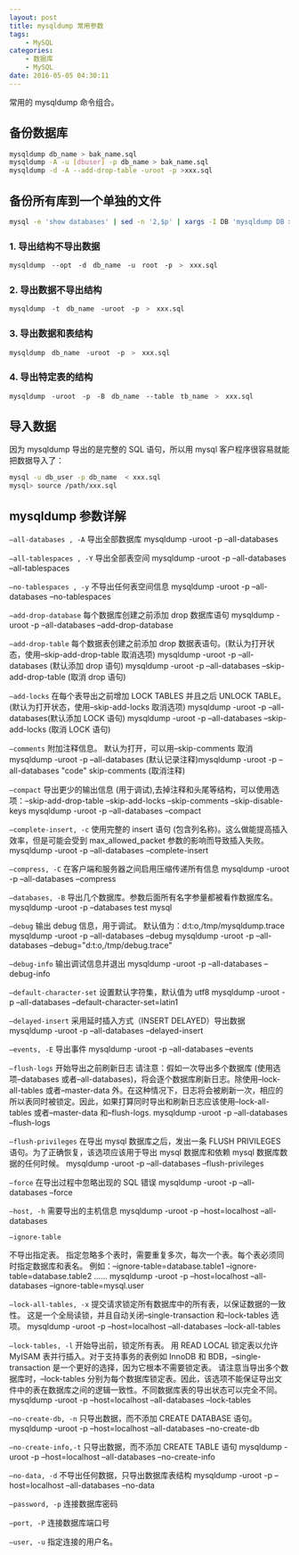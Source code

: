 ```yaml
---
layout: post
title: mysqldump 常用参数
tags: 
    - MySQL
categories: 
    - 数据库
    - MySQL
date: 2016-05-05 04:30:11
---
```


常用的 mysqldump 命令组合。

## 备份数据库

```bash
mysqldump db_name > bak_name.sql
mysqldump -A -u [dbuser] -p db_name > bak_name.sql
mysqldump -d -A --add-drop-table -uroot -p >xxx.sql
```

## 备份所有库到一个单独的文件

```bash
mysql -e 'show databases' | sed -n '2,$p' | xargs -I DB 'mysqldump DB > DB.sql'
```

### 1. 导出结构不导出数据

```bash
mysqldump　--opt　-d　db_name　-u　root　-p　>　xxx.sql
```

### 2. 导出数据不导出结构

```bash
mysqldump　-t　db_name　-uroot　-p　>　xxx.sql
```

### 3. 导出数据和表结构

```bash
mysqldump　db_name　-uroot　-p　>　xxx.sql
```

### 4. 导出特定表的结构

```bash
mysqldump　-uroot　-p　-B　db_name　--table　tb_name　>　xxx.sql
```

## 导入数据

 因为 mysqldump 导出的是完整的 SQL 语句，所以用 mysql 客户程序很容易就能把数据导入了：

```bash
mysql -u db_user -p db_name  < xxx.sql
mysql> source /path/xxx.sql
```

## mysqldump 参数详解

`–all-databases , -A`
导出全部数据库
mysqldump -uroot -p –all-databases

`–all-tablespaces , -Y`
导出全部表空间
mysqldump -uroot -p –all-databases –all-tablespaces

`–no-tablespaces , -y`
不导出任何表空间信息
mysqldump -uroot -p –all-databases –no-tablespaces

`–add-drop-database`
每个数据库创建之前添加 drop 数据库语句
mysqldump -uroot -p –all-databases –add-drop-database

`–add-drop-table`
每个数据表创建之前添加 drop 数据表语句。(默认为打开状态，使用–skip-add-drop-table 取消选项)
mysqldump -uroot -p –all-databases (默认添加 drop 语句)
mysqldump -uroot -p –all-databases –skip-add-drop-table (取消 drop 语句)

`–add-locks`
在每个表导出之前增加 LOCK TABLES 并且之后 UNLOCK TABLE。(默认为打开状态，使用–skip-add-locks 取消选项)
mysqldump -uroot -p –all-databases(默认添加 LOCK 语句)
mysqldump -uroot -p –all-databases –skip-add-locks (取消 LOCK 语句)

`–comments`
附加注释信息。
默认为打开，可以用–skip-comments 取消 mysqldump -uroot -p –all-databases (默认记录注释)mysqldump -uroot -p –all-databases "code"
skip-comments (取消注释)

`–compact`
导出更少的输出信息 (用于调试),去掉注释和头尾等结构，可以使用选项：–skip-add-drop-table –skip-add-locks –skip-comments –skip-disable-keys
mysqldump -uroot -p –all-databases –compact

`–complete-insert, -c`
使用完整的 insert 语句 (包含列名称)。这么做能提高插入效率，但是可能会受到 max_allowed_packet 参数的影响而导致插入失败。
mysqldump -uroot -p –all-databases –complete-insert

`–compress, -C`
在客户端和服务器之间启用压缩传递所有信息
mysqldump -uroot -p –all-databases –compress

`–databases, -B`
导出几个数据库。参数后面所有名字参量都被看作数据库名。
mysqldump -uroot -p –databases test mysql

`–debug`
输出 debug 信息，用于调试。
默认值为：d:t:o,/tmp/mysqldump.trace
mysqldump -uroot -p –all-databases –debug
mysqldump -uroot -p –all-databases –debug="d:t:o,/tmp/debug.trace"

`–debug-info`
输出调试信息并退出
mysqldump -uroot -p –all-databases –debug-info

`–default-character-set`
设置默认字符集，默认值为 utf8
mysqldump -uroot -p –all-databases –default-character-set=latin1

`–delayed-insert`
采用延时插入方式（INSERT DELAYED）导出数据
mysqldump -uroot -p –all-databases –delayed-insert

`–events, -E`
导出事件
mysqldump -uroot -p –all-databases –events

`–flush-logs`
开始导出之前刷新日志
请注意：假如一次导出多个数据库 (使用选项–databases 或者–all-databases)，将会逐个数据库刷新日志。除使用–lock-all-tables 或者–master-data 外。在这种情况下，日志将会被刷新一次，相应的所以表同时被锁定。因此，如果打算同时导出和刷新日志应该使用–lock-all-tables 或者–master-data 和–flush-logs.
mysqldump -uroot -p –all-databases –flush-logs

`–flush-privileges`
在导出 mysql 数据库之后，发出一条 FLUSH PRIVILEGES 语句。为了正确恢复，该选项应该用于导出 mysql 数据库和依赖 mysql 数据库数据的任何时候。
mysqldump -uroot -p –all-databases –flush-privileges

`–force`
在导出过程中忽略出现的 SQL 错误
mysqldump -uroot -p –all-databases –force

`–host, -h`
需要导出的主机信息
mysqldump -uroot -p –host=localhost –all-databases

`–ignore-table`

不导出指定表。
指定忽略多个表时，需要重复多次，每次一个表。每个表必须同时指定数据库和表名。
例如：–ignore-table=database.table1 –ignore-table=database.table2 ……
mysqldump -uroot -p –host=localhost –all-databases –ignore-table=mysql.user

`–lock-all-tables, -x`
提交请求锁定所有数据库中的所有表，以保证数据的一致性。
这是一个全局读锁，并且自动关闭–single-transaction 和–lock-tables 选项。
mysqldump -uroot -p –host=localhost –all-databases –lock-all-tables

`–lock-tables, -l`
开始导出前，锁定所有表。
用 READ LOCAL 锁定表以允许 MyISAM 表并行插入。对于支持事务的表例如 InnoDB 和 BDB，–single-transaction 是一个更好的选择，因为它根本不需要锁定表。
请注意当导出多个数据库时，–lock-tables 分别为每个数据库锁定表。因此，该选项不能保证导出文件中的表在数据库之间的逻辑一致性。不同数据库表的导出状态可以完全不同。
mysqldump -uroot -p –host=localhost –all-databases –lock-tables

`–no-create-db, -n`
只导出数据，而不添加 CREATE DATABASE 语句。
mysqldump -uroot -p –host=localhost –all-databases –no-create-db

`–no-create-info,-t`
只导出数据，而不添加 CREATE TABLE 语句
mysqldump -uroot -p –host=localhost –all-databases –no-create-info

` –no-data, -d `
不导出任何数据，只导出数据库表结构
mysqldump -uroot -p –host=localhost –all-databases –no-data

` –password, -p `
连接数据库密码

` –port, -P `
连接数据库端口号

` –user, -u `
指定连接的用户名。
